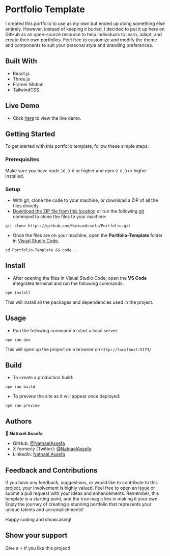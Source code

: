 # Portfolio Template

I created this portfolio to use as my own but ended up doing something else entirely. However, instead of keeping it buried, I decided to put it up here on GitHub as an open-source resource to help individuals to learn, adapt, and create their own portfolios. Feel free to customize and modify the theme and components to suit your personal style and branding preferences.

<!-- ## License and Attribution

The code in this repository is released under the [MIT](https://github.com/Natnaeldeff/Portfolio-Template/blob/90213d4887074d1d29434f706afad3d12fa33f5f/MIT.md) License, which grants you the freedom to use, modify, and distribute the template as your own. However, if you choose to use the site's design largely unmodified, kindly credit me as the original designer of the site.

All projects and experiences included in this portfolio are the result of my own efforts and creativity. Please refrain from presenting them as your own. -->

## Built With

- React.js
- Three.js
- Framer Motion
- TailwindCSS

## Live Demo

- Click [here](https://portfolio-natnael.vercel.app/) to view the live demo.

## Getting Started

To get started with this portfolio template, follow these simple steps:

### Prerequisites

Make sure you have node `16.0.0` or higher and npm `9.0.0` or higher installed.

### Setup

- With git, clone the code to your machine, or download a ZIP of all the files directly.
- [Download the ZIP file from this location](https://github.com/NatnaeAssefa/Portfolio/archive/refs/heads/main.zip) or run the following [git](https://git-scm.com/) command to clone the files to your machine:

```
git clone https://github.com/NatnaeAssefa/Portfolio.git
```

- Once the files are on your machine, open the **Portfolio-Template** folder in [Visual Studio Code](https://code.visualstudio.com/download).

```
cd Portfolio-Template && code .
```

## Install

- After opening the files in Visual Studio Code, open the **VS Code** integrated terminal and run the following commands:

```
npm install
```

This will install all the packages and dependencies used in the project.

## Usage

- Run the following command to start a local server:

```
npm run dev
```

This will open up the project on a browser on `http://localhost:5173/`

## Build

- To create a production build:

```
npm run build
```

- To preview the site as it will appear once deployed:

```
npm run preview
```

## Authors

👤 **Natnael Assefa**

- GitHub: [@NatnaelAssefa](https://github.com/NatnaeAssefa)
- X formerly (Twitter): [@NatnaelAssefa](https://x.com/Natnael_Assefa7?t=uq9rQxhSlyZlaVgA0UDs6w&s=35)
- LinkedIn: [Natnael Assefa](https://linkedin.com/in/natnael-assefa-6a98081ab)

## Feedback and Contributions

If you have any feedback, suggestions, or would like to contribute to this project, your involvement is highly valued. Feel free to open an [issue](../../issues/) or submit a pull request with your ideas and enhancements. Remember, this template is a starting point, and the true magic lies in making it your own. Enjoy the journey of creating a stunning portfolio that represents your unique talents and accomplishments!

Happy coding and showcasing!

## Show your support

Give a ⭐️ if you like this project!
